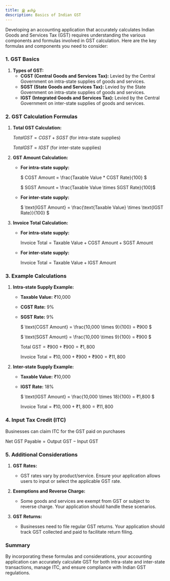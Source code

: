```yaml
---
title: இ தமிழ்
description: Basics of Indian GST
---
```


Developing an accounting application that accurately calculates Indian Goods and Services Tax (GST) requires understanding the various components and formulas involved in GST calculation. Here are the key formulas and components you need to consider:

### **1. GST Basics**

1. **Types of GST:**
   - **CGST (Central Goods and Services Tax):** Levied by the Central Government on intra-state supplies of goods and services.
   - **SGST (State Goods and Services Tax):** Levied by the State Government on intra-state supplies of goods and services.
   - **IGST (Integrated Goods and Services Tax):** Levied by the Central Government on inter-state supplies of goods and services.

### **2. GST Calculation Formulas**

1. **Total GST Calculation:**
   
      $`Total GST = CGST + SGST  `$ (for intra-state supplies)

      $`Total GST = IGST  `$ (for inter-state supplies)


3. **GST Amount Calculation:**
   - **For intra-state supply:**

      $`   CGST Amount = \frac{Taxable Value * CGST Rate}{100} `$

      $`   SGST Amount = \frac{Taxable Value \times SGST Rate}{100}`$
 

   - **For inter-state supply:**
   
      $`
     \text{IGST Amount} = \frac{\text{Taxable Value} \times \text{IGST Rate}}{100}
      `$

4. **Invoice Total Calculation:**
   - **For intra-state supply:**

      $`
     \text{Invoice Total} = \text{Taxable Value} + \text{CGST Amount} + \text{SGST Amount}
`$

   - **For inter-state supply:**

      $`
     \text{Invoice Total} = \text{Taxable Value} + \text{IGST Amount}
`$

### **3. Example Calculations**

1. **Intra-state Supply Example:**
   - **Taxable Value:** ₹10,000
   - **CGST Rate:** 9%
   - **SGST Rate:** 9%
   
      $`
   \text{CGST Amount} = \frac{10,000 \times 9}{100} = ₹900
   `$

      $`
   \text{SGST Amount} = \frac{10,000 \times 9}{100} = ₹900
   `$

      $`
   \text{Total GST} = ₹900 + ₹900 = ₹1,800
   `$

      $`
   \text{Invoice Total} = ₹10,000 + ₹900 + ₹900 = ₹11,800
   `$

3. **Inter-state Supply Example:**
   - **Taxable Value:** ₹10,000
   - **IGST Rate:** 18%

      $`
   \text{IGST Amount} = \frac{10,000 \times 18}{100} = ₹1,800
   `$

      $`
   \text{Invoice Total} = ₹10,000 + ₹1,800 = ₹11,800
   `$

### **4. Input Tax Credit (ITC)**
   Businesses can claim ITC for the GST paid on purchases

   $` 
      \text{Net GST Payable} = \text{Output GST} - \text{Input GST} 
      `$
              

### **5. Additional Considerations**

1. **GST Rates:**
   - GST rates vary by product/service. Ensure your application allows users to input or select the applicable GST rate.

2. **Exemptions and Reverse Charge:**
   - Some goods and services are exempt from GST or subject to reverse charge. Your application should handle these scenarios.

3. **GST Returns:**
   - Businesses need to file regular GST returns. Your application should track GST collected and paid to facilitate return filing.
  

### **Summary**

By incorporating these formulas and considerations, your accounting application can accurately calculate GST for both intra-state and inter-state transactions, manage ITC, and ensure compliance with Indian GST regulations.

